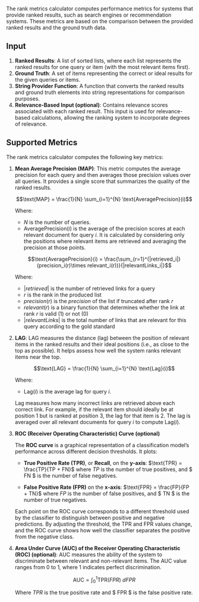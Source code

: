 The rank metrics calculator computes performance metrics for systems that provide ranked results, such as search engines or recommendation systems. These metrics are based on the comparison between the provided ranked results and the ground truth data.

## Input

1. **Ranked Results**: A list of sorted lists, where each list represents the ranked results for one query or item (with the most relevant items first).
2. **Ground Truth**: A set of items representing the correct or ideal results for the given queries or items.
3. **String Provider Function**: A function that converts the ranked results and ground truth elements into string representations for comparison purposes.
4. **Relevance-Based Input (optional)**: Contains relevance scores associated with each ranked result. This input is used for relevance-based calculations, allowing the ranking system to incorporate degrees of relevance.

## Supported Metrics

The rank metrics calculator computes the following key metrics:

1. **Mean Average Precision (MAP)**: This metric computes the average precision for each query and then averages those precision values over all queries. It provides a single score that summarizes the quality of the ranked results.

   $$\text{MAP} = \frac{1}{N} \sum_{i=1}^{N} \text{AveragePrecision}(i)$$

   Where:
   - $N$ is the number of queries.
   - $\text{AveragePrecision}(i)$ is the average of the precision scores at each relevant document for query $i$. It is calculated by considering only the positions where relevant items are retrieved and averaging the precision at those points.

   $$\text{AveragePrecision}(i) = \frac{\sum_{r=1}^{|retrieved_i|} (precision_i(r)\times relevant_i(r))}{|relevantLinks_i|}$$

   Where:
   - $|retrieved|$ is the number of retrieved links for a query
   - $r$ is the rank in the produced list
   - $precision(r)$ is the *precision* of the list if truncated after rank $r$
   - $relevant(r)$ is a binary function that determines whether the link at rank $r$ is valid (1) or not (0)
   - $|relevantLinks|$ is the total number of links that are relevant for this query according to the gold standard

2. **LAG**: LAG measures the distance (lag) between the position of relevant items in the ranked results and their ideal positions (i.e., as close to the top as possible). It helps assess how well the system ranks relevant items near the top.

   $$\text{LAG} = \frac{1}{N} \sum_{i=1}^{N} \text{Lag}(i)$$

   Where:
   - $\text{Lag}(i)$ is the average lag for query $i$. 
   
   Lag measures how many incorrect links are retrieved above each correct link. For example, if the relevant item should ideally be at position 1 but is ranked at position 3, the lag for that item is 2. The lag is averaged over all relevant documents for query $i$ to compute $\text{Lag}(i)$.

3. **ROC (Receiver Operating Characteristic) Curve (optional)**

    The **ROC curve** is a graphical representation of a classification model’s performance across different decision thresholds. It plots:

    - **True Positive Rate (TPR)**, or **Recall**, on the **y-axis**: $\text{TPR} = \frac{TP}{TP + FN}$
    where $TP$ is the number of true positives, and $ FN $ is the number of false negatives.

    - **False Positive Rate (FPR)** on the **x-axis**: $\text{FPR} = \frac{FP}{FP + TN}$
    where $FP$ is the number of false positives, and $ TN $ is the number of true negatives.

    Each point on the ROC curve corresponds to a different threshold used by the classifier to distinguish between positive and negative predictions. By adjusting the threshold, the TPR and FPR values change, and the ROC curve shows how well the classifier separates the positive from the negative class.


3. **Area Under Curve (AUC) of the Receiver Operating Characteristic (ROC) (optional)**: AUC measures the ability of the system to discriminate between relevant and non-relevant items. The AUC value ranges from 0 to 1, where 1 indicates perfect discrimination.

   $$\text{AUC} = \int_0^1 \text{TPR}(FPR)\ dFPR$$

   Where $TPR$ is the true positive rate and $ FPR $ is the false positive rate.

